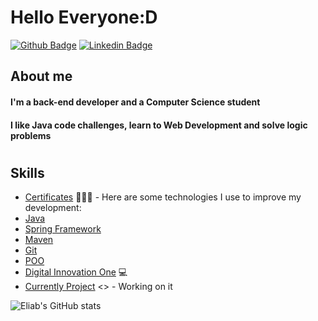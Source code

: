 # Hello Everyone:D

[![Github Badge](https://img.shields.io/badge/-Github-000?style=flat-square&logo=Github&logoColor=white&link=https://github.com/EliabArruda)](https://github.com/EliabArruda)
[![Linkedin Badge](https://img.shields.io/badge/-LinkedIn-blue?style=flat-square&logo=Linkedin&logoColor=white&link=[https://www.linkedin.com/in/eliab-arruda-da-siva-9158ba116/)](https://www.linkedin.com/in/eliab-arruda-da-siva-9158ba116/)

## About me
#### I'm a back-end developer and a Computer Science student
#### I like Java code challenges, learn to Web Development and solve logic problems 
#
## Skills
- [Certificates](https://www.linkedin.com/in/eliab-arruda-da-siva-9158ba116/recent-activity/shares/) 👨🏼‍🏫 - Here are some technologies I use to improve my development:
- [Java](https://www.linkedin.com/feed/update/urn:li:activity:6937118432098177024/)
- [Spring Framework](https://www.linkedin.com/feed/update/urn:li:activity:6996180848630722560/)
- [Maven](https://www.linkedin.com/feed/update/urn:li:activity:6963195775262601216/) 
- [Git](https://www.linkedin.com/feed/update/urn:li:activity:6932729535448674304/)
- [POO](https://www.linkedin.com/feed/update/urn:li:activity:6957773994016018432/)  
- [Digital Innovation One](https://web.dio.me/users/eliabad20t) 💻
- [Currently Project](https://github.com/EliabArruda/padroes_de_projetos_desafio_parte2) <> - Working on it

![Eliab's GitHub stats](https://github-readme-stats.vercel.app/api?username=EliabArruda&theme=codeSTACKr&show_icons=true)

<!---
EliabArruda/EliabArruda is a ✨ special ✨ repository because its `README.md` (this file) appears on your GitHub profile.
You can click the Preview link to take a look at your changes.
--->
